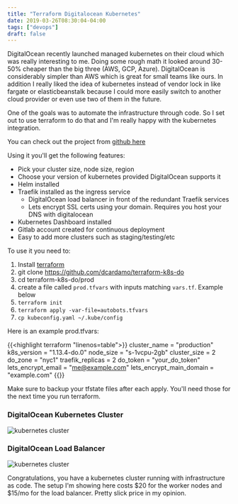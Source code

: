 ```yaml
---
title: "Terraform Digitalocean Kubernetes"
date: 2019-03-26T08:30:04-04:00
tags: ["devops"]
draft: false
---
```



DigitalOcean recently launched managed kubernetes on their cloud which was really interesting to me.   Doing some
rough math it looked around 30-50% cheaper than the big three (AWS, GCP, Azure).  DigitalOcean is considerably
simpler than AWS which is great for small teams like ours.   In addition I really liked the
idea of kubernetes instead of vendor lock in like fargate or elasticbeanstalk because I could more easily switch
to another cloud provider or even use two of them in the future.

One of the goals was to automate the infrastructure through code.   So I set out to use terraform to do that and I'm
really happy with the kubernetes integration.

You can check out the project from [github here](https://github.com/dcardamo/terraform-k8s-do)

Using it you'll get the following features:

* Pick your cluster size, node size, region
* Choose your version of kubernetes provided DigitalOcean supports it
* Helm installed
* Traefik installed as the ingress service
  * DigitalOcean load balancer in front of the redundant Traefik services
  * Lets encrypt SSL certs using your domain.   Requires you host your DNS with digitalocean
* Kubernetes Dashboard installed
* Gitlab account created for continuous deployment
* Easy to add more clusters such as staging/testing/etc

To use it you need to:

1.  Install [terraform](https://terraform.io)
2.  git clone https://github.com/dcardamo/terraform-k8s-do
3.  cd terraform-k8s-do/prod
1.  create a file called `prod.tfvars` with inputs matching `vars.tf`.  Example below
2.  `terraform init`
3.  `terraform apply -var-file=autobots.tfvars`
4.  `cp kubeconfig.yaml ~/.kube/config`

Here is an example prod.tfvars:

{{<highlight terraform "linenos=table">}}
cluster_name = "production"
k8s_version = "1.13.4-do.0"
node_size = "s-1vcpu-2gb"
cluster_size = 2
do_zone = "nyc1"
traefik_replicas = 2
do_token = "your_do_token"
lets_encrypt_email = "me@example.com"
lets_encrypt_main_domain = "example.com"
{{</highlight>}}

Make sure to backup your tfstate files after each apply.  You'll need those for the next time you
run terraform.

### DigitalOcean Kubernetes Cluster
![kubernetes cluster](/img/terraform-digitalocean-kubernetes/terraform-digitalocean-kubernetes1.png)

### DigitalOcean Load Balancer
![kubernetes cluster](/img/terraform-digitalocean-kubernetes/terraform-digitalocean-kubernetes2.png)

Congratulations, you have a kubernetes cluster running with infrastructure as code.  The setup I'm showing here costs $20 for the worker nodes and $15/mo for the load balancer.   Pretty slick price in my opinion.
